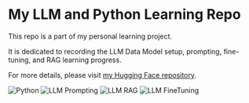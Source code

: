 # My LLM and Python Learning Repo

This repo is a part of my personal learning project.  

It is dedicated to recording the LLM Data Model setup, prompting, fine-tuning, and RAG learning progress. 

For more details, please visit [my Hugging Face repository](https://huggingface.co/onlineeric).

![Python](https://img.shields.io/badge/Python-3776AB?logo=python&logoColor=white&style=flat)
![LLM Prompting](https://img.shields.io/badge/LLM-Prompting-3776AB?style=flat&logo=LLM&logoColor=white)
![LLM RAG](https://img.shields.io/badge/LLM-RAG-3776AB?style=flat&logo=LLM&logoColor=white)
![LLM FineTuning](https://img.shields.io/badge/LLM-FineTuning-3776AB?style=flat&logo=LLM&logoColor=white)
